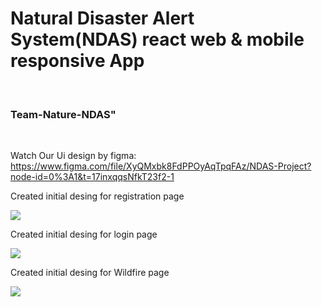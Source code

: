 <h1> Natural Disaster Alert System(NDAS) react web & mobile responsive App </h1> <br/>

<h3> Team-Nature-NDAS" </h3> <br/>

Watch Our Ui design by figma: https://www.figma.com/file/XyQMxbk8FdPPOyAqTpqFAz/NDAS-Project?node-id=0%3A1&t=17inxqqsNfkT23f2-1

Created initial desing for registration page <br/>

<img src="https://res.cloudinary.com/dbginqlhc/image/upload/v1677929264/Registration_Page-NDAS_jyewdi.jpg" /> <br/>


Created initial desing for login page <br/>

<img src="https://res.cloudinary.com/dbginqlhc/image/upload/v1677929259/Login_Page_bea1gz.jpg" /> <br/>

Created initial desing for Wildfire page <br/>

<img src="[https://res.cloudinary.com/dbginqlhc/image/upload/v1677929259/Login_Page_bea1gz.jpg](https://res.cloudinary.com/dbginqlhc/image/upload/v1677929275/Wildfire_te1z5g.jpg)" /> <br/>




